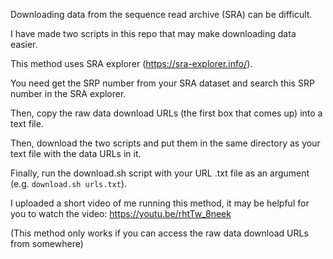 Downloading data from the sequence read archive (SRA) can be difficult. 

I have made two scripts in this repo that may make downloading data easier.

This method uses SRA explorer (https://sra-explorer.info/).

You need get the SRP number from your SRA dataset and search this SRP number in the SRA explorer. 

Then, copy the raw data download URLs (the first box that comes up) into a text file.

Then, download the two scripts and put them in the same directory as your text file with the data URLs in it.

Finally, run the download.sh script with your URL .txt file as an argument (e.g. `download.sh urls.txt`).

I uploaded a short video of me running this method, it may be helpful for you to watch the video: https://youtu.be/rhtTw_8neek

(This method only works if you can access the raw data download URLs from somewhere)
